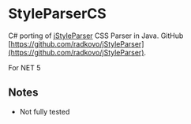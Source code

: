 ﻿StyleParserCS
=============

C# porting of [jStyleParser](http://cssbox.sourceforge.net/jstyleparser) CSS Parser in Java. GitHub [https://github.com/radkovo/jStyleParser](https://github.com/radkovo/jStyleParser).

For NET 5


Notes
------------
- Not fully tested